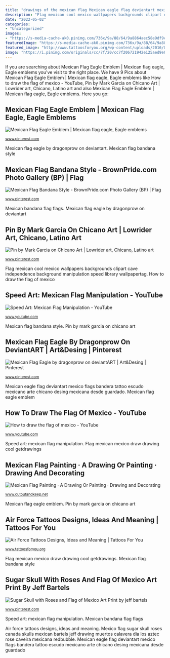 ```yaml
---
title: "drawings of the mexican flag Mexican eagle flag deviantart mexico flags bandera tattoo escudo mexicano arte chicano desing mexicana desde guardado"
description: "Flag mexican cool mexico wallpapers backgrounds clipart cave independence background manipulation speed library wallpapertag"
date: "2022-05-02"
categories:
- "Uncategorized"
images:
- "https://s-media-cache-ak0.pinimg.com/736x/9a/88/64/9a8864aec58e9df9cc5a4257423d8014.jpg"
featuredImage: "https://s-media-cache-ak0.pinimg.com/736x/9a/88/64/9a8864aec58e9df9cc5a4257423d8014.jpg"
featured_image: "http://www.tattoosforyou.org/wp-content/uploads/2016/03/Air-Force-Sleeve-Tattoo.jpg"
image: "https://i.pinimg.com/originals/cc/7f/20/cc7f206721942e125aed9e88dc9bbfd9.jpg"
---
```


If you are searching about Mexican Flag Eagle Emblem | Mexican flag eagle, Eagle emblems you've visit to the right place. We have 9 Pics about Mexican Flag Eagle Emblem | Mexican flag eagle, Eagle emblems like How to draw the flag of mexico - YouTube, Pin by Mark Garcia on Chicano Art | Lowrider art, Chicano, Latino art and also Mexican Flag Eagle Emblem | Mexican flag eagle, Eagle emblems. Here you go:

## Mexican Flag Eagle Emblem | Mexican Flag Eagle, Eagle Emblems

![Mexican Flag Eagle Emblem | Mexican flag eagle, Eagle emblems](https://i.pinimg.com/originals/88/74/3c/88743c3de48af0809d97beb2f1e1ccfd.jpg "Mexican bandana flag flags")

<small>www.pinterest.com</small>

Mexican flag eagle by dragonprow on deviantart. Mexican flag bandana style

## Mexican Flag Bandana Style - BrownPride.com Photo Gallery (BP) | Flag

![Mexican Flag Bandana Style - BrownPride.com Photo Gallery (BP) | Flag](https://i.pinimg.com/736x/b6/1f/a9/b61fa9a0d70e10194d711c47890f59e2--bandana-styles-mexican-flags.jpg "How to draw the flag of mexico")

<small>www.pinterest.com</small>

Mexican bandana flag flags. Mexican flag eagle by dragonprow on deviantart

## Pin By Mark Garcia On Chicano Art | Lowrider Art, Chicano, Latino Art

![Pin by Mark Garcia on Chicano Art | Lowrider art, Chicano, Latino art](https://i.pinimg.com/originals/cc/7f/20/cc7f206721942e125aed9e88dc9bbfd9.jpg "Flag mexican mexico draw drawing cool getdrawings")

<small>www.pinterest.com</small>

Flag mexican cool mexico wallpapers backgrounds clipart cave independence background manipulation speed library wallpapertag. How to draw the flag of mexico

## Speed Art: Mexican Flag Manipulation - YouTube

![Speed Art: Mexican Flag Manipulation - YouTube](http://i1.ytimg.com/vi/Lmm2zGM7YSE/maxresdefault.jpg "Speed art: mexican flag manipulation")

<small>www.youtube.com</small>

Mexican flag bandana style. Pin by mark garcia on chicano art

## Mexican Flag Eagle By Dragonprow On DeviantART | Art&amp;Desing | Pinterest

![Mexican Flag Eagle by dragonprow on deviantART | Art&amp;Desing | Pinterest](https://s-media-cache-ak0.pinimg.com/736x/9a/88/64/9a8864aec58e9df9cc5a4257423d8014.jpg "Mexican flag eagle by dragonprow on deviantart")

<small>www.pinterest.com</small>

Mexican eagle flag deviantart mexico flags bandera tattoo escudo mexicano arte chicano desing mexicana desde guardado. Mexican flag eagle emblem

## How To Draw The Flag Of Mexico - YouTube

![How to draw the flag of mexico - YouTube](https://i.ytimg.com/vi/PtB1rXaxWp4/maxresdefault.jpg "Mexican flag eagle emblem")

<small>www.youtube.com</small>

Speed art: mexican flag manipulation. Flag mexican mexico draw drawing cool getdrawings

## Mexican Flag Painting · A Drawing Or Painting · Drawing And Decorating

![Mexican Flag Painting · A Drawing Or Painting · Drawing and Decorating](https://images.coplusk.net/project_images/87123/image/full_texas_vaca_029a_1301533869.jpg "Flag mexican cool mexico wallpapers backgrounds clipart cave independence background manipulation speed library wallpapertag")

<small>www.cutoutandkeep.net</small>

Mexican flag eagle emblem. Pin by mark garcia on chicano art

## Air Force Tattoos Designs, Ideas And Meaning | Tattoos For You

![Air Force Tattoos Designs, Ideas and Meaning | Tattoos For You](http://www.tattoosforyou.org/wp-content/uploads/2016/03/Air-Force-Sleeve-Tattoo.jpg "Flag mexican cool mexico wallpapers backgrounds clipart cave independence background manipulation speed library wallpapertag")

<small>www.tattoosforyou.org</small>

Flag mexican mexico draw drawing cool getdrawings. Mexican flag bandana style

## Sugar Skull With Roses And Flag Of Mexico Art Print By Jeff Bartels

![Sugar Skull with Roses and Flag of Mexico Art Print by jeff bartels](https://i.pinimg.com/originals/21/7e/4b/217e4b424c57464080500865e6ede133.jpg "Flag mexican mexico draw drawing cool getdrawings")

<small>www.pinterest.com</small>

Speed art: mexican flag manipulation. Mexican bandana flag flags

Air force tattoos designs, ideas and meaning. Mexico flag sugar skull roses canada skulls mexican bartels jeff drawing muertos calavera dia los aztec rose caveira mexicana redbubble. Mexican eagle flag deviantart mexico flags bandera tattoo escudo mexicano arte chicano desing mexicana desde guardado
